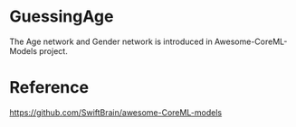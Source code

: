 # GuessingAge

The Age network and Gender network is introduced in Awesome-CoreML-Models project. 

# Reference
https://github.com/SwiftBrain/awesome-CoreML-models
